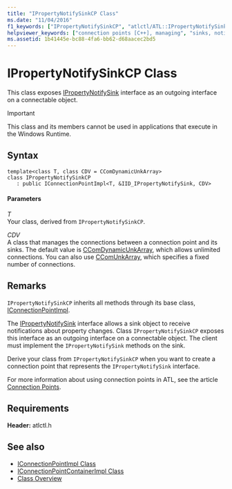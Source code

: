 ```yaml
---
title: "IPropertyNotifySinkCP Class"
ms.date: "11/04/2016"
f1_keywords: ["IPropertyNotifySinkCP", "atlctl/ATL::IPropertyNotifySinkCP"]
helpviewer_keywords: ["connection points [C++], managing", "sinks, notifying of changes", "IPropertyNotifySinkCP class"]
ms.assetid: 1b41445e-bc88-4fa6-bb62-d68aacec2bd5
---
```

# IPropertyNotifySinkCP Class

This class exposes [IPropertyNotifySink](/windows/desktop/api/ocidl/nn-ocidl-ipropertynotifysink) interface as an outgoing interface on a connectable object.

> [!IMPORTANT]
>  This class and its members cannot be used in applications that execute in the Windows Runtime.

## Syntax

```
template<class T, class CDV = CComDynamicUnkArray>
class IPropertyNotifySinkCP
   : public IConnectionPointImpl<T, &IID_IPropertyNotifySink, CDV>
```

#### Parameters

*T*<br/>
Your class, derived from `IPropertyNotifySinkCP`.

*CDV*<br/>
A class that manages the connections between a connection point and its sinks. The default value is [CComDynamicUnkArray](../../atl/reference/ccomdynamicunkarray-class.md), which allows unlimited connections. You can also use [CComUnkArray](../../atl/reference/ccomunkarray-class.md), which specifies a fixed number of connections.

## Remarks

`IPropertyNotifySinkCP` inherits all methods through its base class, [IConnectionPointImpl](../../atl/reference/iconnectionpointimpl-class.md).

The [IPropertyNotifySink](/windows/desktop/api/ocidl/nn-ocidl-ipropertynotifysink) interface allows a sink object to receive notifications about property changes. Class `IPropertyNotifySinkCP` exposes this interface as an outgoing interface on a connectable object. The client must implement the `IPropertyNotifySink` methods on the sink.

Derive your class from `IPropertyNotifySinkCP` when you want to create a connection point that represents the `IPropertyNotifySink` interface.

For more information about using connection points in ATL, see the article [Connection Points](../../atl/atl-connection-points.md).

## Requirements

**Header:** atlctl.h

## See also

- [IConnectionPointImpl Class](../../atl/reference/iconnectionpointimpl-class.md)
- [IConnectionPointContainerImpl Class](../../atl/reference/iconnectionpointcontainerimpl-class.md)
- [Class Overview](../../atl/atl-class-overview.md)
